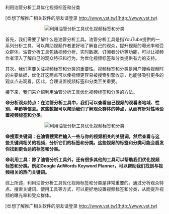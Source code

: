 利用油管分析工具优化视频标签和分类

[😍想了解推广相关软件的朋友请登录 http://www.vst.tw](http://www.vst.tw)

 <center><img src="https://vst.tw/MP4/tuiguang/png/2.png" alt="利用油管分析工具优化视频标签和分类"></center>

首先，我们需要了解什么是油管分析工具。油管分析工具是指YouTube提供的一系列分析工具，可以帮助视频作者更好地了解自己的观众，提升视频的曝光率和受众群体。油管分析工具包括视频分析、实时数据、订阅者分析等功能，可以让视频作者深入了解自己的观众特征和行为，为优化视频标签和分类提供有力的支持。

其次，我们需要关注视频标签和分类的重要性。视频标签和分类是用户搜索视频时的主要依据，优化好这两点可以使视频更容易被搜索引擎收录，也能够吸引更多的观众点击观看。因此，合理设置视频标签和分类至关重要。

接下来，我们来介绍利用油管分析工具优化视频标签和分类的方法。

**😄分析观众特点：在油管分析工具中，我们可以查看自己视频的观看者地域、性别、年龄等信息。这些数据可以帮助我们了解观众群体的特点，从而有针对性地设置视频标签和分类。**

 <center><img src="https://vst.tw/MP4/tuiguang/png/5.png" alt="利用油管分析工具优化视频标签和分类"></center>

**😄搜索关键词：在油管搜索栏输入一些与你的视频相关的关键词，然后查看与这些关键词相关的视频，分析它们的标签和分类。这些视频的标签和分类可能会启发你找到更合适的标签和分类。**

**😄利用工具：除了油管分析工具外，还有很多其他的工具可以帮助我们优化视频标签和分类。例如Google AdWords Keyword Planner，可以帮助我们找到与视频相关的热门关键词。**

综上所述，利用油管分析工具优化视频标签和分类是非常重要的。通过分析观众特点、搜索关键词、使用工具等方式，可以更好地设置视频标签和分类，从而提升视频的曝光率和受众群体。

[😍想了解推广相关软件的朋友请登录 http://www.vst.tw](http://www.vst.tw)



